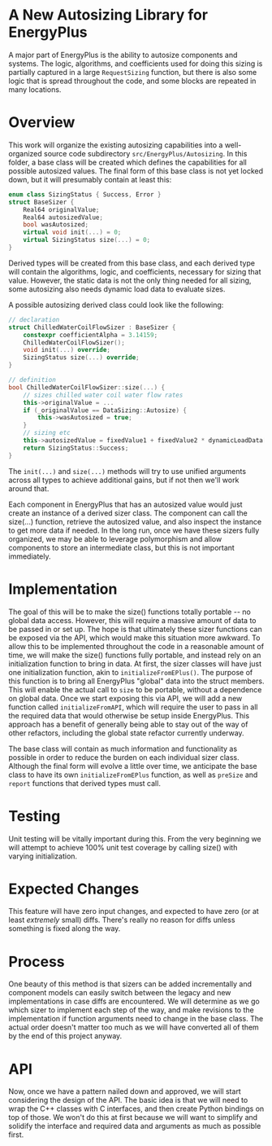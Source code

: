 A New Autosizing Library for EnergyPlus
=======================================

A major part of EnergyPlus is the ability to autosize components and systems.
The logic, algorithms, and coefficients used for doing this sizing is partially captured in a large `RequestSizing` function, but there is also some logic that is spread throughout the code, and some blocks are repeated in many locations.

# Overview

This work will organize the existing autosizing capabilities into a well-organized source code subdirectory `src/EnergyPlus/Autosizing`.
In this folder, a base class will be created which defines the capabilities for all possible autosized values.
The final form of this base class is not yet locked down, but it will presumably contain at least this:

```c++
enum class SizingStatus { Success, Error }
struct BaseSizer {
    Real64 originalValue;
    Real64 autosizedValue;
    bool wasAutosized;
    virtual void init(...) = 0;
    virtual SizingStatus size(...) = 0;
}
```

Derived types will be created from this base class, and each derived type will contain the algorithms, logic, and coefficients, necessary for sizing that value.
However, the static data is not the only thing needed for all sizing, some autosizing also needs dynamic load data to evaluate sizes.

A possible autosizing derived class could look like the following:

```c++
// declaration
struct ChilledWaterCoilFlowSizer : BaseSizer {
    constexpr coefficientAlpha = 3.14159;
    ChilledWaterCoilFlowSizer();
    void init(...) override;
    SizingStatus size(...) override;
}

// definition
bool ChilledWaterCoilFlowSizer::size(...) {
    // sizes chilled water coil water flow rates
    this->originalValue = ...
    if (_originalValue == DataSizing::Autosize) {
        this->wasAutosized = true;
    }
    // sizing etc
    this->autosizedValue = fixedValue1 + fixedValue2 * dynamicLoadData[0];
    return SizingStatus::Success;
}
```

The `init(...)` and `size(...)` methods will try to use unified arguments across all types to achieve additional gains, but if not then we'll work around that.

Each component in EnergyPlus that has an autosized value would just create an instance of a derived sizer class.
The component can call the size(...) function, retrieve the autosized value, and also inspect the instance to get more data if needed.
In the long run, once we have these sizers fully organized, we may be able to leverage polymorphism and allow components to store an intermediate class, but this is not important immediately.

# Implementation

The goal of this will be to make the size() functions totally portable -- no global data access.
However, this will require a massive amount of data to be passed in or set up.
The hope is that ultimately these sizer functions can be exposed via the API, which would make this situation more awkward.
To allow this to be implemented throughout the code in a reasonable amount of time, we will make the size() functions fully portable, and instead rely on an initialization function to bring in data.
At first, the sizer classes will have just one initialization function, akin to `initializeFromEPlus()`.
The purpose of this function is to bring all EnergyPlus "global" data into the struct members.
This will enable the actual call to `size` to be portable, without a dependence on global data.
Once we start exposing this via API, we will add a new function called `initializeFromAPI`, which will require the user to pass in all the required data that would otherwise be setup inside EnergyPlus.
This approach has a benefit of generally being able to stay out of the way of other refactors, including the global state refactor currently underway.

The base class will contain as much information and functionality as possible in order to reduce the burden on each individual sizer class.
Although the final form will evolve a little over time, we anticipate the base class to have its own `initializeFromEPlus` function, as well as `preSize` and `report` functions that derived types must call.

# Testing

Unit testing will be vitally important during this.
From the very beginning we will attempt to achieve 100% unit test coverage by calling size() with varying initialization.

# Expected Changes

This feature will have zero input changes, and expected to have zero (or at least *extremely* small) diffs.
There's really no reason for diffs unless something is fixed along the way.

# Process

One beauty of this method is that sizers can be added incrementally and component models can easily switch between the legacy and new implementations in case diffs are encountered.
We will determine as we go which sizer to implement each step of the way, and make revisions to the implementation if function arguments need to change in the base class.
The actual order doesn't matter too much as we will have converted all of them by the end of this project anyway.

# API

Now, once we have a pattern nailed down and approved, we will start considering the design of the API.
The basic idea is that we will need to wrap the C++ classes with C interfaces, and then create Python bindings on top of those.
We won't do this at first because we will want to simplify and solidify the interface and required data and arguments as much as possible first.
